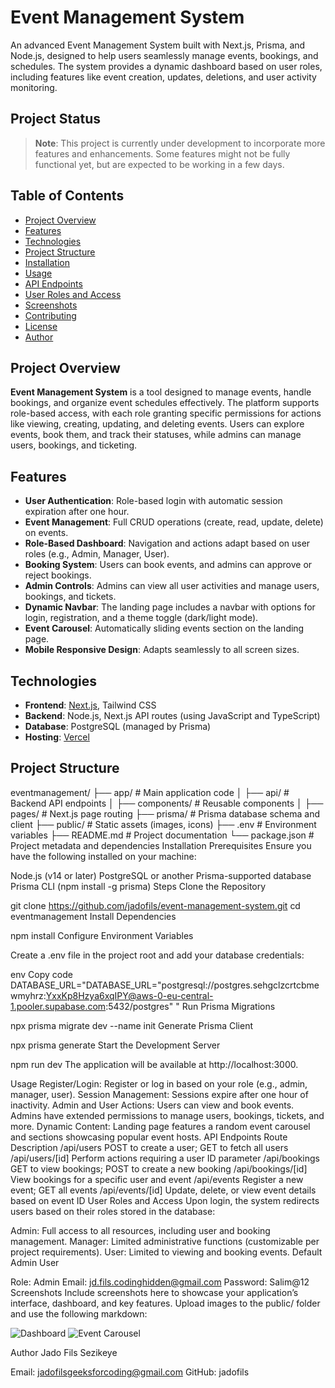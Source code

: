 # Event Management System

An advanced Event Management System built with Next.js, Prisma, and Node.js, designed to help users seamlessly manage events, bookings, and schedules. The system provides a dynamic dashboard based on user roles, including features like event creation, updates, deletions, and user activity monitoring.

## Project Status

> **Note**: This project is currently under development to incorporate more features and enhancements. Some features might not be fully functional yet, but are expected to be working in a few days.

## Table of Contents

- [Project Overview](#project-overview)
- [Features](#features)
- [Technologies](#technologies)
- [Project Structure](#project-structure)
- [Installation](#installation)
- [Usage](#usage)
- [API Endpoints](#api-endpoints)
- [User Roles and Access](#user-roles-and-access)
- [Screenshots](#screenshots)
- [Contributing](#contributing)
- [License](#license)
- [Author](#author)

## Project Overview

**Event Management System** is a tool designed to manage events, handle bookings, and organize event schedules effectively. The platform supports role-based access, with each role granting specific permissions for actions like viewing, creating, updating, and deleting events. Users can explore events, book them, and track their statuses, while admins can manage users, bookings, and ticketing.

## Features

- **User Authentication**: Role-based login with automatic session expiration after one hour.
- **Event Management**: Full CRUD operations (create, read, update, delete) on events.
- **Role-Based Dashboard**: Navigation and actions adapt based on user roles (e.g., Admin, Manager, User).
- **Booking System**: Users can book events, and admins can approve or reject bookings.
- **Admin Controls**: Admins can view all user activities and manage users, bookings, and tickets.
- **Dynamic Navbar**: The landing page includes a navbar with options for login, registration, and a theme toggle (dark/light mode).
- **Event Carousel**: Automatically sliding events section on the landing page.
- **Mobile Responsive Design**: Adapts seamlessly to all screen sizes.

## Technologies

- **Frontend**: [Next.js](https://nextjs.org/), Tailwind CSS
- **Backend**: Node.js, Next.js API routes (using JavaScript and TypeScript)
- **Database**: PostgreSQL (managed by Prisma)
- **Hosting**: [Vercel](https://event-management-system-s4fy-jsk01pcjl-jadofils-projects.vercel.app/)

## Project Structure


eventmanagement/
├── app/                   # Main application code
│   ├── api/               # Backend API endpoints
│   ├── components/        # Reusable components
│   ├── pages/             # Next.js page routing
├── prisma/                # Prisma database schema and client
├── public/                # Static assets (images, icons)
├── .env                   # Environment variables
├── README.md              # Project documentation
└── package.json           # Project metadata and dependencies
Installation
Prerequisites
Ensure you have the following installed on your machine:

Node.js (v14 or later)
PostgreSQL or another Prisma-supported database
Prisma CLI (npm install -g prisma)
Steps
Clone the Repository


git clone https://github.com/jadofils/event-management-system.git
cd eventmanagement
Install Dependencies


npm install
Configure Environment Variables

Create a .env file in the project root and add your database credentials:

env
Copy code
DATABASE_URL="DATABASE_URL="postgresql://postgres.sehgclzcrtcbmewmyhrz:YxxKp8Hzya6xqIPY@aws-0-eu-central-1.pooler.supabase.com:5432/postgres"
"
Run Prisma Migrations


npx prisma migrate dev --name init
Generate Prisma Client

npx prisma generate
Start the Development Server

npm run dev
The application will be available at http://localhost:3000.

Usage
Register/Login: Register or log in based on your role (e.g., admin, manager, user).
Session Management: Sessions expire after one hour of inactivity.
Admin and User Actions:
Users can view and book events.
Admins have extended permissions to manage users, bookings, tickets, and more.
Dynamic Content: Landing page features a random event carousel and sections showcasing popular event hosts.
API Endpoints
Route	Description
/api/users	POST to create a user; GET to fetch all users
/api/users/[id]	Perform actions requiring a user ID parameter
/api/bookings	GET to view bookings; POST to create a new booking
/api/bookings/[id]	View bookings for a specific user and event
/api/events	Register a new event; GET all events
/api/events/[id]	Update, delete, or view event details based on event ID
User Roles and Access
Upon login, the system redirects users based on their roles stored in the database:

Admin: Full access to all resources, including user and booking management.
Manager: Limited administrative functions (customizable per project requirements).
User: Limited to viewing and booking events.
Default Admin User

Role: Admin
Email: jd.fils.codinghidden@gmail.com
Password: Salim@12
Screenshots
Include screenshots here to showcase your application’s interface, dashboard, and key features. Upload images to the public/ folder and use the following markdown:


![Dashboard](public/screenshots/dashboard.png)
![Event Carousel](public/screenshots/event-carousel.png)



Author
Jado Fils Sezikeye

Email: jadofilsgeeksforcoding@gmail.com
GitHub: jadofils
